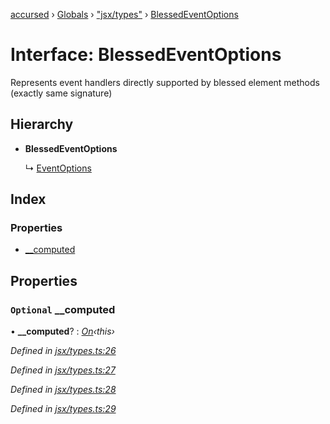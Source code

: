 [accursed](../README.md) › [Globals](../globals.md) › ["jsx/types"](../modules/_jsx_types_.md) › [BlessedEventOptions](_jsx_types_.blessedeventoptions.md)

# Interface: BlessedEventOptions

Represents event handlers directly supported by blessed element methods (exactly same signature)

## Hierarchy

* **BlessedEventOptions**

  ↳ [EventOptions](_jsx_types_.eventoptions.md)

## Index

### Properties

* [__computed](_jsx_types_.blessedeventoptions.md#optional-__computed)

## Properties

### `Optional` __computed

• **__computed**? : *[On](../modules/_jsx_types_.md#on)‹this›*

*Defined in [jsx/types.ts:26](https://github.com/cancerberoSgx/accursed/blob/5b2518e/src/jsx/types.ts#L26)*

*Defined in [jsx/types.ts:27](https://github.com/cancerberoSgx/accursed/blob/5b2518e/src/jsx/types.ts#L27)*

*Defined in [jsx/types.ts:28](https://github.com/cancerberoSgx/accursed/blob/5b2518e/src/jsx/types.ts#L28)*

*Defined in [jsx/types.ts:29](https://github.com/cancerberoSgx/accursed/blob/5b2518e/src/jsx/types.ts#L29)*
